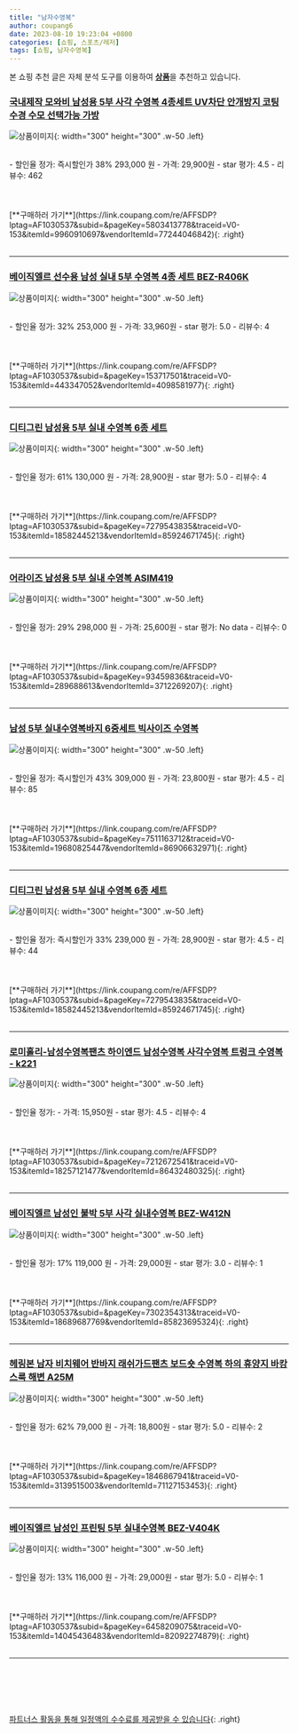 ```yaml
---
title: "남자수영복"
author: coupang6
date: 2023-08-10 19:23:04 +0800
categories: [쇼핑, 스포츠/레저]
tags: [쇼핑, 남자수영복]
---
```


본 쇼핑 추천 글은 자체 분석 도구를 이용하여 [**상품**](https://link.coupang.com/a/bao1ui)을 추천하고 있습니다.

### [국내제작 모와비 남성용 5부 사각 수영복 4종세트 UV차단 안개방지 코팅 수경 수모 선택가능 가방](https://link.coupang.com/re/AFFSDP?lptag=AF1030537&subid=&pageKey=5803413778&traceid=V0-153&itemId=9960910697&vendorItemId=77244046842)

![상품이미지](https://thumbnail10.coupangcdn.com/thumbnails/remote/230x230ex/image/vendor_inventory/ee8a/e1419799329450eb21a97cd14ed8d68b72173905d65dd5fdc2fb06f20d92.jpg){: width="300" height="300" .w-50 .left}


<br>
- 할인율 정가: 즉시할인가 38%  293,000   원
- 가격: 29,900원
- star 평가: 4.5
- 리뷰수: 462
<br>
<br>
<br>
<br>
[**구매하러 가기**](https://link.coupang.com/re/AFFSDP?lptag=AF1030537&subid=&pageKey=5803413778&traceid=V0-153&itemId=9960910697&vendorItemId=77244046842){: .right}
<br>
<br>

---

### [베이직엘르 선수용 남성 실내 5부 수영복 4종 세트 BEZ-R406K](https://link.coupang.com/re/AFFSDP?lptag=AF1030537&subid=&pageKey=153717501&traceid=V0-153&itemId=443347052&vendorItemId=4098581977)

![상품이미지](https://thumbnail10.coupangcdn.com/thumbnails/remote/230x230ex/image/retail/images/2018/11/06/18/1/4b2f7366-a018-4f68-badb-5f6e7889c161.jpg){: width="300" height="300" .w-50 .left}


<br>
- 할인율 정가: 32%  253,000   원
- 가격: 33,960원
- star 평가: 5.0
- 리뷰수: 4
<br>
<br>
<br>
<br>
[**구매하러 가기**](https://link.coupang.com/re/AFFSDP?lptag=AF1030537&subid=&pageKey=153717501&traceid=V0-153&itemId=443347052&vendorItemId=4098581977){: .right}
<br>
<br>

---

### [디티그린 남성용 5부 실내 수영복 6종 세트](https://link.coupang.com/re/AFFSDP?lptag=AF1030537&subid=&pageKey=7279543835&traceid=V0-153&itemId=18582445213&vendorItemId=85924671745)

![상품이미지](https://thumbnail6.coupangcdn.com/thumbnails/remote/230x230ex/image/vendor_inventory/d55b/1014021d3761c69a8087ab5ede256e31b46071eb66a9b5b405658eb1e89d.jpg){: width="300" height="300" .w-50 .left}


<br>
- 할인율 정가: 61%  130,000   원
- 가격: 28,900원
- star 평가: 5.0
- 리뷰수: 4
<br>
<br>
<br>
<br>
[**구매하러 가기**](https://link.coupang.com/re/AFFSDP?lptag=AF1030537&subid=&pageKey=7279543835&traceid=V0-153&itemId=18582445213&vendorItemId=85924671745){: .right}
<br>
<br>

---

### [어라이즈 남성용 5부 실내 수영복 ASIM419](https://link.coupang.com/re/AFFSDP?lptag=AF1030537&subid=&pageKey=93459836&traceid=V0-153&itemId=289688613&vendorItemId=3712269207)

![상품이미지](https://thumbnail8.coupangcdn.com/thumbnails/remote/230x230ex/image/retail/images/2018/05/21/10/0/fef88c2d-04da-4f9e-9048-199d27cc2e51.jpg){: width="300" height="300" .w-50 .left}


<br>
- 할인율 정가: 29%  298,000   원
- 가격: 25,600원
- star 평가: No data
- 리뷰수: 0
<br>
<br>
<br>
<br>
[**구매하러 가기**](https://link.coupang.com/re/AFFSDP?lptag=AF1030537&subid=&pageKey=93459836&traceid=V0-153&itemId=289688613&vendorItemId=3712269207){: .right}
<br>
<br>

---

### [남성 5부 실내수영복바지 6중세트 빅사이즈 수영복](https://link.coupang.com/re/AFFSDP?lptag=AF1030537&subid=&pageKey=7511163712&traceid=V0-153&itemId=19680825447&vendorItemId=86906632971)

![상품이미지](https://thumbnail9.coupangcdn.com/thumbnails/remote/230x230ex/image/vendor_inventory/d11c/03ec914a480748e0651a21419ed736d2075c2d411c4770544ace4aad4c8f.jpg){: width="300" height="300" .w-50 .left}


<br>
- 할인율 정가: 즉시할인가 43%  309,000   원
- 가격: 23,800원
- star 평가: 4.5
- 리뷰수: 85
<br>
<br>
<br>
<br>
[**구매하러 가기**](https://link.coupang.com/re/AFFSDP?lptag=AF1030537&subid=&pageKey=7511163712&traceid=V0-153&itemId=19680825447&vendorItemId=86906632971){: .right}
<br>
<br>

---

### [디티그린 남성용 5부 실내 수영복 6종 세트](https://link.coupang.com/re/AFFSDP?lptag=AF1030537&subid=&pageKey=7279543835&traceid=V0-153&itemId=18582445213&vendorItemId=85924671745)

![상품이미지](https://thumbnail6.coupangcdn.com/thumbnails/remote/230x230ex/image/vendor_inventory/d55b/1014021d3761c69a8087ab5ede256e31b46071eb66a9b5b405658eb1e89d.jpg){: width="300" height="300" .w-50 .left}


<br>
- 할인율 정가: 즉시할인가 33%  239,000   원
- 가격: 28,900원
- star 평가: 4.5
- 리뷰수: 44
<br>
<br>
<br>
<br>
[**구매하러 가기**](https://link.coupang.com/re/AFFSDP?lptag=AF1030537&subid=&pageKey=7279543835&traceid=V0-153&itemId=18582445213&vendorItemId=85924671745){: .right}
<br>
<br>

---

### [로미홀리-남성수영복팬츠 하이엔드 남성수영복 사각수영복 트렁크 수영복 - k221](https://link.coupang.com/re/AFFSDP?lptag=AF1030537&subid=&pageKey=7212672541&traceid=V0-153&itemId=18257121477&vendorItemId=86432480325)

![상품이미지](https://thumbnail10.coupangcdn.com/thumbnails/remote/230x230ex/image/vendor_inventory/1ad4/ac9605b28367e7e53f0e07dfd2646704528a81a8d709238c141ae162ff17.jpg){: width="300" height="300" .w-50 .left}


<br>
- 할인율 정가: 
- 가격: 15,950원
- star 평가: 4.5
- 리뷰수: 4
<br>
<br>
<br>
<br>
[**구매하러 가기**](https://link.coupang.com/re/AFFSDP?lptag=AF1030537&subid=&pageKey=7212672541&traceid=V0-153&itemId=18257121477&vendorItemId=86432480325){: .right}
<br>
<br>

---

### [베이직엘르 남성인 불박 5부 사각 실내수영복 BEZ-W412N](https://link.coupang.com/re/AFFSDP?lptag=AF1030537&subid=&pageKey=7302354313&traceid=V0-153&itemId=18689687769&vendorItemId=85823695324)

![상품이미지](https://thumbnail6.coupangcdn.com/thumbnails/remote/230x230ex/image/vendor_inventory/b45e/a7e9b988a71a45fcaed9962887c698eddec6fd308aaf6d9a23553a422111.jpg){: width="300" height="300" .w-50 .left}


<br>
- 할인율 정가: 17%  119,000   원
- 가격: 29,000원
- star 평가: 3.0
- 리뷰수: 1
<br>
<br>
<br>
<br>
[**구매하러 가기**](https://link.coupang.com/re/AFFSDP?lptag=AF1030537&subid=&pageKey=7302354313&traceid=V0-153&itemId=18689687769&vendorItemId=85823695324){: .right}
<br>
<br>

---

### [헤링본 남자 비치웨어 반바지 래쉬가드팬츠 보드숏 수영복 하의 휴양지 바캉스룩 해변 A25M](https://link.coupang.com/re/AFFSDP?lptag=AF1030537&subid=&pageKey=1846867941&traceid=V0-153&itemId=3139515003&vendorItemId=71127153453)

![상품이미지](https://thumbnail10.coupangcdn.com/thumbnails/remote/230x230ex/image/vendor_inventory/5885/81b25fe170776eaaf8b8371633bf53988b7daf1afebb6ec2e60bd8d20945.jpg){: width="300" height="300" .w-50 .left}


<br>
- 할인율 정가: 62%  79,000   원
- 가격: 18,800원
- star 평가: 5.0
- 리뷰수: 2
<br>
<br>
<br>
<br>
[**구매하러 가기**](https://link.coupang.com/re/AFFSDP?lptag=AF1030537&subid=&pageKey=1846867941&traceid=V0-153&itemId=3139515003&vendorItemId=71127153453){: .right}
<br>
<br>

---

### [베이직엘르 남성인 프린팅 5부 실내수영복 BEZ-V404K](https://link.coupang.com/re/AFFSDP?lptag=AF1030537&subid=&pageKey=6458209075&traceid=V0-153&itemId=14045436483&vendorItemId=82092274879)

![상품이미지](https://thumbnail10.coupangcdn.com/thumbnails/remote/230x230ex/image/vendor_inventory/dc70/3b16b8790c29314f578532dc56f7fed2734bbd7890d9dfecbd46c6bcc9f4.jpg){: width="300" height="300" .w-50 .left}


<br>
- 할인율 정가: 13%  116,000   원
- 가격: 29,000원
- star 평가: 5.0
- 리뷰수: 1
<br>
<br>
<br>
<br>
[**구매하러 가기**](https://link.coupang.com/re/AFFSDP?lptag=AF1030537&subid=&pageKey=6458209075&traceid=V0-153&itemId=14045436483&vendorItemId=82092274879){: .right}
<br>
<br>

---
<br><br><br><br><br> [파트너스 활동을 통해 일정액의 수수료를 제공받을 수 있습니다](https://link.coupang.com/a/bao1ui){: .right}